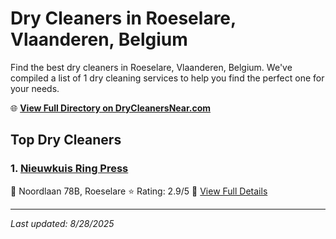 # Dry Cleaners in Roeselare, Vlaanderen, Belgium

Find the best dry cleaners in Roeselare, Vlaanderen, Belgium. We've compiled a list of 1 dry cleaning services to help you find the perfect one for your needs.

🌐 **[View Full Directory on DryCleanersNear.com](https://drycleanersnear.com/city/Belgium/Vlaanderen/Roeselare)**

## Top Dry Cleaners

### 1. [Nieuwkuis Ring Press](https://drycleanersnear.com/dryCleaner/68ae6805c95ff2c6096b1c70/nieuwkuis-ring-press)
📍 Noordlaan 78B, Roeselare
⭐ Rating: 2.9/5
🔗 [View Full Details](https://drycleanersnear.com/dryCleaner/68ae6805c95ff2c6096b1c70/nieuwkuis-ring-press)


---

*Last updated: 8/28/2025*

